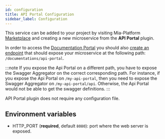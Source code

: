 ```yaml
---
id: configuration
title: API Portal Configuration
sidebar_label: Configuration
---
```

This service can be added to your project by visiting Mia-Platform [Marketplace](../../marketplace/overview_marketplace.md) and creating a new microservice from the **API Portal** plugin.

In order to access the [Documentation Portal](../../development_suite/api-portal/api-documentations.md) you should also [create an endpoint](../../development_suite/api-console/api-design/endpoints) that should expose your microservice at the following path: `/documentations/api-portal`. 

:::note
If you expose the Api Portal on a different path, you have to expose the Swagger Aggregator on the correct corresponding path. 
For instance, if you expose the Api Portal on `/my-api-portal`, then you need to expose the Swagger Aggregator on `/my-api-portal/api`. Otherwise, the Api Portal would not be able to get the swagger definitions.
:::

API Portal plugin does not require any configuration file.

## Environment variables

- HTTP_PORT (__required__, default `8080`): port where the web server is exposed.
